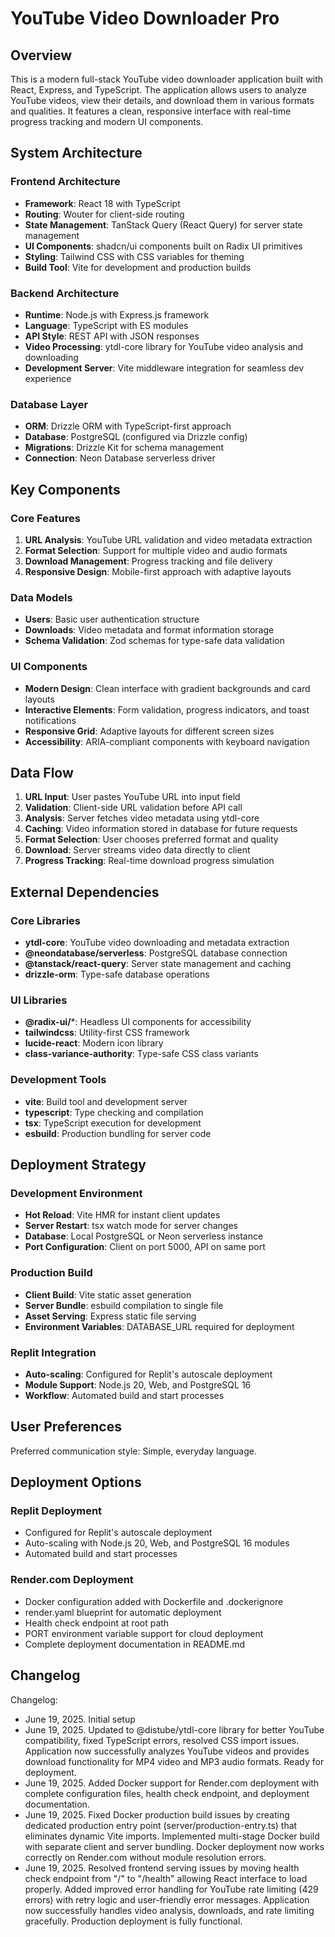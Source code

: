 # YouTube Video Downloader Pro

## Overview

This is a modern full-stack YouTube video downloader application built with React, Express, and TypeScript. The application allows users to analyze YouTube videos, view their details, and download them in various formats and qualities. It features a clean, responsive interface with real-time progress tracking and modern UI components.

## System Architecture

### Frontend Architecture
- **Framework**: React 18 with TypeScript
- **Routing**: Wouter for client-side routing
- **State Management**: TanStack Query (React Query) for server state management
- **UI Components**: shadcn/ui components built on Radix UI primitives
- **Styling**: Tailwind CSS with CSS variables for theming
- **Build Tool**: Vite for development and production builds

### Backend Architecture
- **Runtime**: Node.js with Express.js framework
- **Language**: TypeScript with ES modules
- **API Style**: REST API with JSON responses
- **Video Processing**: ytdl-core library for YouTube video analysis and downloading
- **Development Server**: Vite middleware integration for seamless dev experience

### Database Layer
- **ORM**: Drizzle ORM with TypeScript-first approach
- **Database**: PostgreSQL (configured via Drizzle config)
- **Migrations**: Drizzle Kit for schema management
- **Connection**: Neon Database serverless driver

## Key Components

### Core Features
1. **URL Analysis**: YouTube URL validation and video metadata extraction
2. **Format Selection**: Support for multiple video and audio formats
3. **Download Management**: Progress tracking and file delivery
4. **Responsive Design**: Mobile-first approach with adaptive layouts

### Data Models
- **Users**: Basic user authentication structure
- **Downloads**: Video metadata and format information storage
- **Schema Validation**: Zod schemas for type-safe data validation

### UI Components
- **Modern Design**: Clean interface with gradient backgrounds and card layouts
- **Interactive Elements**: Form validation, progress indicators, and toast notifications
- **Responsive Grid**: Adaptive layouts for different screen sizes
- **Accessibility**: ARIA-compliant components with keyboard navigation

## Data Flow

1. **URL Input**: User pastes YouTube URL into input field
2. **Validation**: Client-side URL validation before API call
3. **Analysis**: Server fetches video metadata using ytdl-core
4. **Caching**: Video information stored in database for future requests
5. **Format Selection**: User chooses preferred format and quality
6. **Download**: Server streams video data directly to client
7. **Progress Tracking**: Real-time download progress simulation

## External Dependencies

### Core Libraries
- **ytdl-core**: YouTube video downloading and metadata extraction
- **@neondatabase/serverless**: PostgreSQL database connection
- **@tanstack/react-query**: Server state management and caching
- **drizzle-orm**: Type-safe database operations

### UI Libraries
- **@radix-ui/***: Headless UI components for accessibility
- **tailwindcss**: Utility-first CSS framework
- **lucide-react**: Modern icon library
- **class-variance-authority**: Type-safe CSS class variants

### Development Tools
- **vite**: Build tool and development server
- **typescript**: Type checking and compilation
- **tsx**: TypeScript execution for development
- **esbuild**: Production bundling for server code

## Deployment Strategy

### Development Environment
- **Hot Reload**: Vite HMR for instant client updates
- **Server Restart**: tsx watch mode for server changes
- **Database**: Local PostgreSQL or Neon serverless instance
- **Port Configuration**: Client on port 5000, API on same port

### Production Build
- **Client Build**: Vite static asset generation
- **Server Bundle**: esbuild compilation to single file
- **Asset Serving**: Express static file serving
- **Environment Variables**: DATABASE_URL required for deployment

### Replit Integration
- **Auto-scaling**: Configured for Replit's autoscale deployment
- **Module Support**: Node.js 20, Web, and PostgreSQL 16
- **Workflow**: Automated build and start processes

## User Preferences

Preferred communication style: Simple, everyday language.

## Deployment Options

### Replit Deployment
- Configured for Replit's autoscale deployment
- Auto-scaling with Node.js 20, Web, and PostgreSQL 16 modules
- Automated build and start processes

### Render.com Deployment
- Docker configuration added with Dockerfile and .dockerignore
- render.yaml blueprint for automatic deployment
- Health check endpoint at root path
- PORT environment variable support for cloud deployment
- Complete deployment documentation in README.md

## Changelog

Changelog:
- June 19, 2025. Initial setup
- June 19, 2025. Updated to @distube/ytdl-core library for better YouTube compatibility, fixed TypeScript errors, resolved CSS import issues. Application now successfully analyzes YouTube videos and provides download functionality for MP4 video and MP3 audio formats. Ready for deployment.
- June 19, 2025. Added Docker support for Render.com deployment with complete configuration files, health check endpoint, and deployment documentation.
- June 19, 2025. Fixed Docker production build issues by creating dedicated production entry point (server/production-entry.ts) that eliminates dynamic Vite imports. Implemented multi-stage Docker build with separate client and server bundling. Docker deployment now works correctly on Render.com without module resolution errors.
- June 19, 2025. Resolved frontend serving issues by moving health check endpoint from "/" to "/health" allowing React interface to load properly. Added improved error handling for YouTube rate limiting (429 errors) with retry logic and user-friendly error messages. Application now successfully handles video analysis, downloads, and rate limiting gracefully. Production deployment is fully functional.